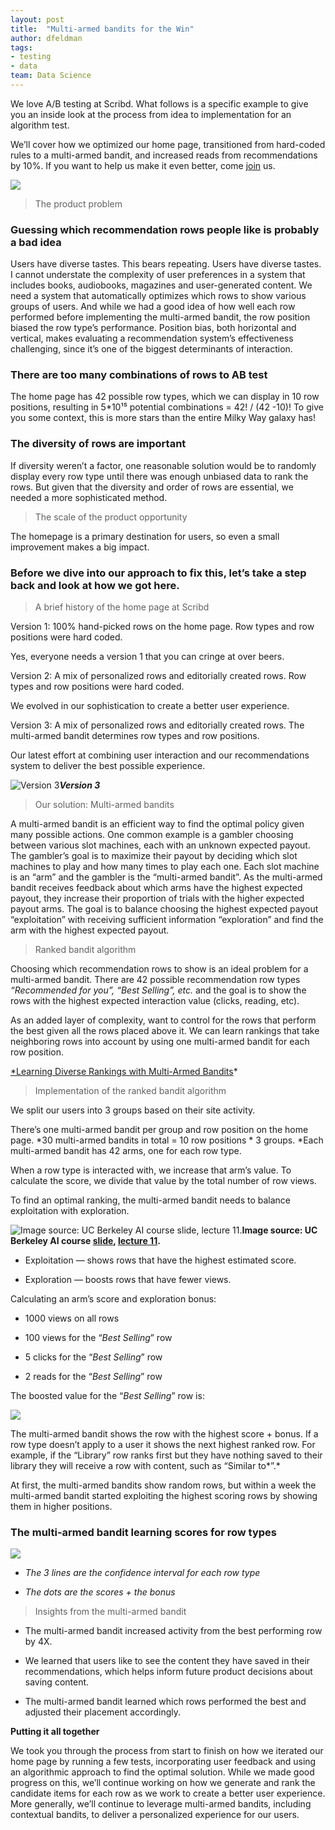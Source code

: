 ```yaml
---
layout: post
title:  "Multi-armed bandits for the Win"
author: dfeldman
tags:
- testing
- data
team: Data Science
---
```


We love A/B testing at Scribd. What follows is a specific example to give you an inside look at the process from idea to implementation for an algorithm test.

We’ll cover how we optimized our home page, transitioned from hard-coded rules to a multi-armed bandit, and increased reads from recommendations by 10%. If you want to help us make it even better, come [join](https://grnh.se/ep4c021) us.

![](https://cdn-images-1.medium.com/max/2000/1*vRjjjfZI2wYCSxIc1qX7pQ.gif)
> The product problem

### Guessing which recommendation rows people like is probably a bad idea

Users have diverse tastes. This bears repeating. Users have diverse tastes. I cannot understate the complexity of user preferences in a system that includes books, audiobooks, magazines and user-generated content. We need a system that automatically optimizes which rows to show various groups of users. And while we had a good idea of how well each row performed before implementing the multi-armed bandit, the row position biased the row type’s performance. Position bias, both horizontal and vertical, makes evaluating a recommendation system’s effectiveness challenging, since it’s one of the biggest determinants of interaction.

### There are too many combinations of rows to AB test

The home page has 42 possible row types, which we can display in 10 row positions, resulting in 5*10¹⁵ potential combinations = 42! / (42 -10)! To give you some context, this is more stars than the entire Milky Way galaxy has!

### The diversity of rows are important

If diversity weren’t a factor, one reasonable solution would be to randomly display every row type until there was enough unbiased data to rank the rows. But given that the diversity and order of rows are essential, we needed a more sophisticated method.
> The scale of the product opportunity

The homepage is a primary destination for users, so even a small improvement makes a big impact.

### Before we dive into our approach to fix this, let’s take a step back and look at how we got here.
> A brief history of the home page at Scribd

Version 1: 100% hand-picked rows on the home page. Row types and row positions were hard coded.

Yes, everyone needs a version 1 that you can cringe at over beers.

Version 2: A mix of personalized rows and editorially created rows. Row types and row positions were hard coded.

We evolved in our sophistication to create a better user experience.

Version 3: A mix of personalized rows and editorially created rows. The multi-armed bandit determines row types and row positions.

Our latest effort at combining user interaction and our recommendations system to deliver the best possible experience.

![**Version 3**](https://cdn-images-1.medium.com/max/7424/1*dowLg_egPMHMaThSDgxo3A.png)***Version 3***
> Our solution: Multi-armed bandits

A multi-armed bandit is an efficient way to find the optimal policy given many possible actions. One common example is a gambler choosing between various slot machines, each with an unknown expected payout. The gambler’s goal is to maximize their payout by deciding which slot machines to play and how many times to play each one. Each slot machine is an “arm” and the gambler is the “multi-armed bandit”. As the multi-armed bandit receives feedback about which arms have the highest expected payout, they increase their proportion of trials with the higher expected payout arms. The goal is to balance choosing the highest expected payout “exploitation” with receiving sufficient information “exploration” and find the arm with the highest expected payout.
> Ranked bandit algorithm

Choosing which recommendation rows to show is an ideal problem for a multi-armed bandit. There are 42 possible recommendation row types *“Recommended for you”, “Best Selling”, etc.* and the goal is to show the rows with the highest expected interaction value (clicks, reading, etc).

As an added layer of complexity, want to control for the rows that perform the best given all the rows placed above it. We can learn rankings that take neighboring rows into account by using one multi-armed bandit for each row position.

[*Learning Diverse Rankings with Multi-Armed Bandits](https://pdfs.semanticscholar.org/5675/7c983518b0604d54719df85fcd0adf789044.pdf)*
> Implementation of the ranked bandit algorithm

We split our users into 3 groups based on their site activity.

There’s one multi-armed bandit per group and row position on the home page. *30 multi-armed bandits in total = 10 row positions * 3 groups. *Each multi-armed bandit has 42 arms, one for each row type.

When a row type is interacted with, we increase that arm’s value. To calculate the score, we divide that value by the total number of row views.

To find an optimal ranking, the multi-armed bandit needs to balance exploitation with exploration.

![*Image source: UC Berkeley AI course [slide](http://ai.berkeley.edu/lecture_slides.html), [lecture 11](http://ai.berkeley.edu/slides/Lecture%2011%20--%20Reinforcement%20Learning%20II/SP14%20CS188%20Lecture%2011%20--%20Reinforcement%20Learning%20II.pptx).*](https://cdn-images-1.medium.com/max/2784/1*j-TYe1Bd7My-gdt64zp_cg.png)**Image source: UC Berkeley AI course [slide](http://ai.berkeley.edu/lecture_slides.html), [lecture 11](http://ai.berkeley.edu/slides/Lecture%2011%20--%20Reinforcement%20Learning%20II/SP14%20CS188%20Lecture%2011%20--%20Reinforcement%20Learning%20II.pptx).**

* Exploitation — shows rows that have the highest estimated score.

* Exploration — boosts rows that have fewer views.

Calculating an arm’s score and exploration bonus:

* 1000 views on all rows

* 100 views for the “*Best Selling*” row

* 5 clicks for the “*Best Selling*” row

* 2 reads for the “*Best Selling*” row

The boosted value for the “*Best Selling*” row is:

![](https://cdn-images-1.medium.com/max/2104/0*lU4HsRfC8_rpItOe.)

The multi-armed bandit shows the row with the highest score + bonus. If a row type doesn’t apply to a user it shows the next highest ranked row. For example, if the “Library” row ranks first but they have nothing saved to their library they will receive a row with content, such as “Similar to*”.*

At first, the multi-armed bandits show random rows, but within a week the multi-armed bandit started exploiting the highest scoring rows by showing them in higher positions.

### The multi-armed bandit learning scores for row types

![](https://cdn-images-1.medium.com/max/2400/1*jZwlRNs3bjkPodAqtUhJtQ.gif)

* *The 3 lines are the confidence interval for each row type*

* *The dots are the scores + the bonus*
> Insights from the multi-armed bandit

* The multi-armed bandit increased activity from the best performing row by 4X.

* We learned that users like to see the content they have saved in their recommendations, which helps inform future product decisions about saving content.

* The multi-armed bandit learned which rows performed the best and adjusted their placement accordingly.

**Putting it all together**

We took you through the process from start to finish on how we iterated our home page by running a few tests, incorporating user feedback and using an algorithmic approach to find the optimal solution. While we made good progress on this, we’ll continue working on how we generate and rank the candidate items for each row as we work to create a better user experience. More generally, we’ll continue to leverage multi-armed bandits, including contextual bandits, to deliver a personalized experience for our users.
